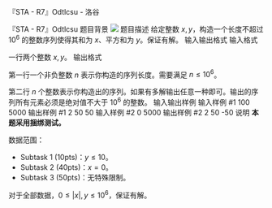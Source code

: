 



『STA - R7』Odtlcsu - 洛谷














『STA - R7』Odtlcsu
题目背景
![](https://cdn.luogu.com.cn/upload/image_hosting/m38cxgmq.png)
题目描述
给定整数 $x,y$，构造一个长度不超过 $10^6$ 的整数序列使得其和为 $x$、平方和为 $y$。保证有解。
输入输出格式
输入格式

一行两个整数 $x,y$。
输出格式

第一行一个非负整数 $n$ 表示你构造的序列长度。需要满足 $n\le 10^6$。

第二行 $n$ 个整数表示你构造出的序列。如果有多解输出任意一种即可。输出的序列所有元素必须是绝对值不大于 $10^6$ 的整数。
输入输出样例
输入样例 #1
100 5000
输出样例 #1
2
50 50
输入样例 #2
0 5000
输出样例 #2
2
50 -50
说明
**本题采用捆绑测试。**

数据范围：
- Subtask 1 (10pts)：$y\le 10$。
- Subtask 2 (40pts)：$x=0$。
- Subtask 3 (50pts)：无特殊限制。

对于全部数据，$0\le |x|,y\le10^6$，保证有解。






